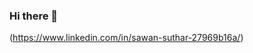 

### Hi there 👋
(https://www.linkedin.com/in/sawan-suthar-27969b16a/)

<!--
**sawan-rgb/sawan-rgb** is a ✨ _special_ ✨ repository because its `README.md` (this file) appears on your GitHub profile.
#I am sawan suthar. I am recently graduated from IIT Ism Dhanbad in mechanical Engg.
#I am learning Machine learning and Data science. I have also knowledge of Vba, mysql 
#and Advance Excel.

- 🔭 I’m currently working on Data science project
- 🌱 I’m currently learning Deep learning
- 👯 I’m looking to collaborate on ...
- 🤔 I’m looking for help with ...
- 💬 Ask me about ...
- 📫 How to reach me on Linkedin: linkedin.com/in/sawan-suthar-27969b16a/
- 😄 Pronouns: ...
- ⚡ Fun fact: ...
-->
